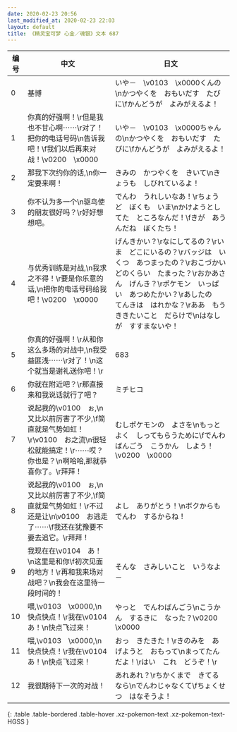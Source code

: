 ```yaml
---
date: 2020-02-23 20:56
last_modified_at: 2020-02-23 22:03
layout: default
title: 《精灵宝可梦 心金／魂银》文本 687
---
```

| 编号 | 中文 | 日文 |
| ---- | ---- | ---- |
| 0 | 基博 | いや－　\v0103　\x0000くんの\nかつやくを　おもいだす　たびに\fかんどうが　よみがえるよ！ |
| 1 | 你真的好强啊！\r但是我也不甘心啊⋯⋯\r对了！把你的电话号码\n告诉我吧！\f我们以后再来对战！\v0200　\x0000 | いや－　\v0103　\x0000ちゃんの\nかつやくを　おもいだす　たびに\fかんどうが　よみがえるよ！ |
| 2 | 那我下次约你的话,\n你一定要来啊！ | きみの　かつやくを　きいて\nきょうも　しびれているよ！ |
| 3 | 你不认为多一个\n驱鸟使的朋友很好吗？\r好好想想吧。 | でんわ　うれしいなあ！\rちょうど　ぼくも　いま\nかけようとしてた　ところなんだ！\fきが　あうんだね　ぼくたち！ |
| 4 | 与优秀训练是对战,\n我求之不得！\r要是你乐意的话,\n把你的电话号码给我吧！\v0200　\x0000 | げんきかい？\rなにしてるの？\rいま　どこにいるの？\rバッジは　いくつ　あつまったの？\rおこづかい　どのくらい　たまった？\rおかあさん　げんき？\rポケモン　いっぱい　あつめたかい？\rあしたの　てんきは　はれかな？\rああ　もう　ききたいこと　だらけで\nはなしが　すすまないや！ |
| 5 | 你真的好强啊！\r从和你这么多场的对战中,\n我受益匪浅⋯⋯\r对了！\n这个就当是谢礼送你吧！\r | 683 |
| 6 | 你就在附近吧？\r那直接来和我说话就行了吧？ | ミチヒコ |
| 7 | 说起我的\v0100　ぉ,\n又比以前厉害了不少,\f简直就是气势如虹！\r\v0100　お之流\n很轻松就能搞定！\r⋯⋯哎？你也是？\n啊哈哈,那就恭喜你了。\r拜拜！ | むしポケモンの　よさを\nもっとよく　しってもらうために\fでんわばんごう　こうかん　しよう！\v0200　\x0000 |
| 8 | 说起我的\v0100　ぉ,\n又比以前厉害了不少,\f简直就是气势如虹！\r不过还是让\n\v0100　お逃走了⋯⋯\f我还在犹豫要不要去追它。\r拜拜！ | よし　ありがとう！\nボクからも　でんわ　するからね！ |
| 9 | 我现在在\v0104　あ！\n这里是和你\f初次见面的地方！\r再和我来场对战吧？\n我会在这里待一段时间的！ | そんな　さみしいこと　いうなよ－ |
| 10 | 喂,\v0103　\x0000,\n快点快点！\r我在\v0104　あ！\n快点飞过来！ | やっと　でんわばんごう\nこうかん　するきに　なった？\v0200　\x0000 |
| 11 | 喂,\v0103　\x0000,\n快点快点！\r我在\v0104　あ！\n快点飞过来！ | おっ　きたきた！\rきのみを　あげようと　おもって\nまってたんだよ！\rはい　これ　どうぞ！\r |
| 12 | 我很期待下一次的对战！ | あれあれ？\rちかくまで　きてるなら\nでんわじゃなくて\fちょくせつ　はなそうよ！ |
{: .table .table-bordered .table-hover .xz-pokemon-text .xz-pokemon-text-HGSS }